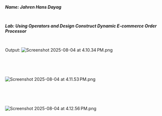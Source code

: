 ***Name: Jahren Hans Dayag***

<br>

***Lab: Using Operators and Design Construct
Dynamic E-commerce Order Processor***


<br>

Output:
![Screenshot 2025-08-04 at 4.10.34 PM.png](Screenshot%202025-08-04%20at%204.10.34%E2%80%AFPM.png)

<br><br><br>

![Screenshot 2025-08-04 at 4.11.53 PM.png](Screenshot%202025-08-04%20at%204.11.53%E2%80%AFPM.png)

<br><br><br>

![Screenshot 2025-08-04 at 4.12.56 PM.png](Screenshot%202025-08-04%20at%204.12.56%E2%80%AFPM.png)